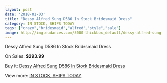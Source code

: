 ```yaml
---
layout: post
date: '2018-01-03'
title: "Dessy Alfred Sung D586 In Stock Bridesmaid Dress"
category: IN STOCK, SHIPS TODAY
tags: ["crazy","bridesmaid","alfred","style","sale"]
image: http://img.eudances.com/3000-thickbox_default/dessy-alfred-sung-d586-in-stock-bridesmaid-dress.jpg
---
```

Dessy Alfred Sung D586 In Stock Bridesmaid Dress

On Sales: **$293.99**
<a href="https://www.eudances.com/en/in-stock-ships-today/1040-dessy-alfred-sung-d586-in-stock-bridesmaid-dress.html"><amp-img layout="responsive" width="600" height="600" src="//img.eudances.com/3000-thickbox_default/dessy-alfred-sung-d586-in-stock-bridesmaid-dress.jpg" alt="Dessy Alfred Sung D586 In Stock Bridesmaid Dress 0" /></a>
<a href="https://www.eudances.com/en/in-stock-ships-today/1040-dessy-alfred-sung-d586-in-stock-bridesmaid-dress.html"><amp-img layout="responsive" width="600" height="600" src="//img.eudances.com/3005-thickbox_default/dessy-alfred-sung-d586-in-stock-bridesmaid-dress.jpg" alt="Dessy Alfred Sung D586 In Stock Bridesmaid Dress 1" /></a>
<a href="https://www.eudances.com/en/in-stock-ships-today/1040-dessy-alfred-sung-d586-in-stock-bridesmaid-dress.html"><amp-img layout="responsive" width="600" height="600" src="//img.eudances.com/3004-thickbox_default/dessy-alfred-sung-d586-in-stock-bridesmaid-dress.jpg" alt="Dessy Alfred Sung D586 In Stock Bridesmaid Dress 2" /></a>
<a href="https://www.eudances.com/en/in-stock-ships-today/1040-dessy-alfred-sung-d586-in-stock-bridesmaid-dress.html"><amp-img layout="responsive" width="600" height="600" src="//img.eudances.com/3003-thickbox_default/dessy-alfred-sung-d586-in-stock-bridesmaid-dress.jpg" alt="Dessy Alfred Sung D586 In Stock Bridesmaid Dress 3" /></a>
<a href="https://www.eudances.com/en/in-stock-ships-today/1040-dessy-alfred-sung-d586-in-stock-bridesmaid-dress.html"><amp-img layout="responsive" width="600" height="600" src="//img.eudances.com/3002-thickbox_default/dessy-alfred-sung-d586-in-stock-bridesmaid-dress.jpg" alt="Dessy Alfred Sung D586 In Stock Bridesmaid Dress 4" /></a>
<a href="https://www.eudances.com/en/in-stock-ships-today/1040-dessy-alfred-sung-d586-in-stock-bridesmaid-dress.html"><amp-img layout="responsive" width="600" height="600" src="//img.eudances.com/3001-thickbox_default/dessy-alfred-sung-d586-in-stock-bridesmaid-dress.jpg" alt="Dessy Alfred Sung D586 In Stock Bridesmaid Dress 5" /></a>

Buy it: [Dessy Alfred Sung D586 In Stock Bridesmaid Dress](https://www.eudances.com/en/in-stock-ships-today/1040-dessy-alfred-sung-d586-in-stock-bridesmaid-dress.html "Dessy Alfred Sung D586 In Stock Bridesmaid Dress")

View more: [IN STOCK, SHIPS TODAY](https://www.eudances.com/en/5-in-stock-ships-today "IN STOCK, SHIPS TODAY")